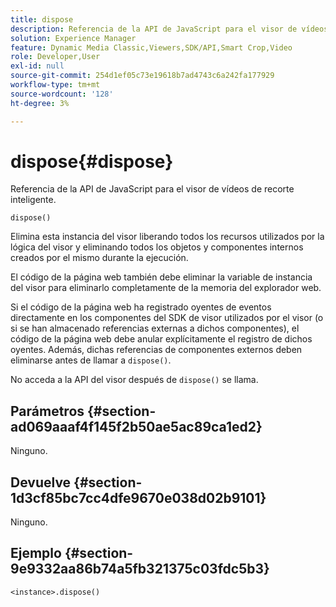 ```yaml
---
title: dispose
description: Referencia de la API de JavaScript para el visor de vídeos de recorte inteligente.
solution: Experience Manager
feature: Dynamic Media Classic,Viewers,SDK/API,Smart Crop,Video
role: Developer,User
exl-id: null
source-git-commit: 254d1ef05c73e19618b7ad4743c6a242fa177929
workflow-type: tm+mt
source-wordcount: '128'
ht-degree: 3%

---
```


# dispose{#dispose}

Referencia de la API de JavaScript para el visor de vídeos de recorte inteligente.

`dispose()`

Elimina esta instancia del visor liberando todos los recursos utilizados por la lógica del visor y eliminando todos los objetos y componentes internos creados por el mismo durante la ejecución.

El código de la página web también debe eliminar la variable de instancia del visor para eliminarlo completamente de la memoria del explorador web.

Si el código de la página web ha registrado oyentes de eventos directamente en los componentes del SDK de visor utilizados por el visor (o si se han almacenado referencias externas a dichos componentes), el código de la página web debe anular explícitamente el registro de dichos oyentes. Además, dichas referencias de componentes externos deben eliminarse antes de llamar a `dispose()`.

No acceda a la API del visor después de `dispose()` se llama.

## Parámetros {#section-ad069aaaf4f145f2b50ae5ac89ca1ed2}

Ninguno.

## Devuelve {#section-1d3cf85bc7cc4dfe9670e038d02b9101}

Ninguno.

## Ejemplo {#section-9e9332aa86b74a5fb321375c03fdc5b3}

```
<instance>.dispose()
```
